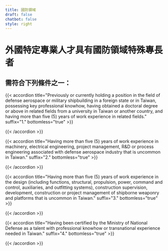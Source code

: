 ```yaml
---
title: 國防領域
draft: false
chatbot: false
style: right
---
```

# 外國特定專業人才具有國防領域特殊專長者

## 需符合下列條件之一：

{{< accordion title="Previously or currently holding a position in the field of defense aerospace or military shipbuilding in a foreign state or in Taiwan, possessing key professional knowhow, having obtained a doctoral degree or above in related fields from a university in Taiwan or another country, and having more than five (5) years of work experience in related fields." suffix="1." bottomless="true" >}}

{{< /accordion >}}

{{< accordion title="Having more than five (5) years of work experience in machinery, electrical engineering, project management, R&D or process engineering associated with defense aerospace industry that is uncommon in Taiwan." suffix="2." bottomless="true" >}}

{{< /accordion >}}

{{< accordion title="Having more than five (5) years of work experience in the design (including functions, structural, propulsion, power, command and control, auxiliaries, and outfitting systems), construction supervision, development, construction or project management of shipborne weaponry and platforms that is uncommon in Taiwan." suffix="3." bottomless="true" >}}

{{< /accordion >}}

{{< accordion title="Having been certified by the Ministry of National Defense as a talent with professional knowhow or transnational experience needed in Taiwan." suffix="4." bottomless="true" >}}

{{< /accordion >}}